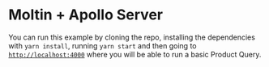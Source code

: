 # Moltin + Apollo Server

You can run this example by cloning the repo, installing the dependencies with `yarn install`, running `yarn start` and then going to [`http://localhost:4000`](http://localhost:4000) where you will be able to run a basic Product Query.

